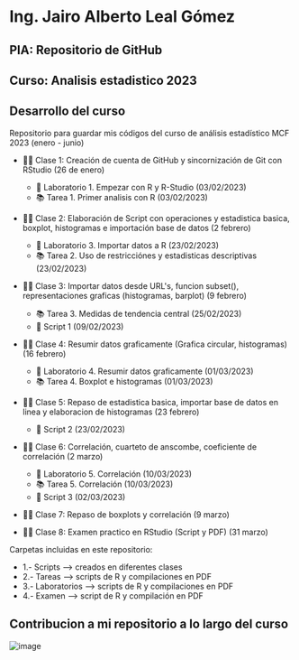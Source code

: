 # Ing. Jairo Alberto Leal Gómez
## PIA: Repositorio de GitHub
## Curso: Analisis estadistico 2023
## Desarrollo del curso

Repositorio para guardar mis códigos del curso de análisis estadístico MCF 2023 (enero - junio)

- 👨‍🏫 Clase 1: Creación de cuenta de GitHub y sincornización de Git con RStudio (26 de enero)
  - 🔬 Laboratorio 1. Empezar con R y R-Studio (03/02/2023)
  - 📚 Tarea 1. Primer analisis con R (03/02/2023)
    
- 👨‍🏫 Clase 2: Elaboración de Script con operaciones y estadistica basica, boxplot, histogramas e importación base de datos (2 febrero)
  - 🔬 Laboratorio 3. Importar datos a R (23/02/2023)
  - 📚 Tarea 2. Uso de restricciónes y estadisticas descriptivas (23/02/2023)
  
- 👨‍🏫 Clase 3: Importar datos desde URL's, funcion subset(), representaciones graficas (histogramas, barplot) (9 febrero)
  - 📚 Tarea 3. Medidas de tendencia central (25/02/2023)
  - 💾 Script 1 (09/02/2023)

- 👨‍🏫 Clase 4: Resumir datos graficamente (Grafica circular, histogramas) (16 febrero)
  - 🔬 Laboratorio 4. Resumir datos graficamente (01/03/2023)
  - 📚 Tarea 4. Boxplot e histogramas (01/03/2023)

- 👨‍🏫 Clase 5: Repaso de estadistica basica, importar base de datos en linea y elaboracion de histogramas (23 febrero)
  - 💾 Script 2 (23/02/2023)

- 👨‍🏫 Clase 6: Correlación, cuarteto de anscombe, coeficiente de correlación (2 marzo)
  - 🔬 Laboratorio 5. Correlación (10/03/2023)
  - 📚 Tarea 5. Correlación (10/03/2023)
  - 💾 Script 3 (02/03/2023)
  
- 👨‍🏫 Clase 7: Repaso de boxplots y correlación (9 marzo)

- 👨‍🏫 Clase 8: Examen practico en RStudio (Script y PDF) (31 marzo)

Carpetas incluidas en este repositorio:
- 1.- Scripts --> creados en diferentes clases
- 2.- Tareas --> scripts de R y compilaciones en PDF
- 3.- Laboratorios --> scripts de R y compilaciones en PDF
- 4.- Examen --> script de R y compilación en PDF

## Contribucion a mi repositorio a lo largo del curso

![image](https://user-images.githubusercontent.com/123662421/233183230-03b037a4-4493-4940-a0b5-a592fa3f4663.png)


